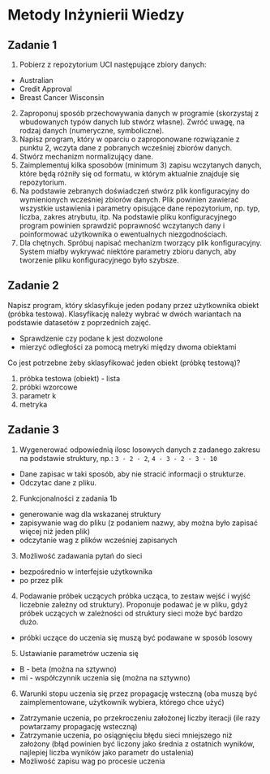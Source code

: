# Metody Inżynierii Wiedzy

## Zadanie 1

1. Pobierz z repozytorium UCI następujące zbiory danych:
  * Australian
  * Credit Approval
  * Breast Cancer Wisconsin
2. Zaproponuj sposób przechowywania danych w programie (skorzystaj z wbudowanych typów danych lub stwórz własne). Zwróć uwagę, na rodzaj danych (numeryczne, symboliczne).
3. Napisz program, który w oparciu o zaproponowane rozwiązanie z punktu 2, wczyta dane z pobranych wcześniej zbiorów danych.
4. Stwórz mechanizm normalizujący dane.
5. Zaimplementuj kilka sposobów (minimum 3) zapisu wczytanych danych, które będą różniły się od formatu, w którym aktualnie znajduje się repozytorium.
6. Na podstawie zebranych doświadczeń stwórz plik konfiguracyjny do wymienionych wcześniej zbiorów danych. Plik powinien zawierać wszystkie ustawienia i parametry opisujące dane repozytorium, np. typ, liczba, zakres atrybutu, itp. Na podstawie pliku konfiguracyjnego program powinien sprawdzić poprawność wczytanych dany i poinformować użytkownika o ewentualnych  niezgodnościach.
7. Dla chętnych. Spróbuj napisać mechanizm tworzący plik konfiguracyjny. System miałby wykrywać niektóre parametry zbioru danych, aby tworzenie pliku konfiguracyjnego było szybsze.

## Zadanie 2

Napisz program, który sklasyfikuje jeden podany przez użytkownika obiekt (próbka testowa). Klasyfikację należy wybrać w dwóch wariantach na podstawie datasetów z poprzednich zajęć.
* Sprawdzenie czy podane k jest dozwolone
* mierzyć odległości za pomocą metryki między dwoma obiektami

Co jest potrzebne żeby sklasyfikować jeden obiekt (próbkę testową)?
1. próbka testowa (obiekt) - lista
3. próbki wzorcowe
4. parametr k
5. metryka

## Zadanie 3

1. Wygenerować odpowiednią ilosc losowych danych z zadanego zakresu na podstawie struktury, np.: `3 - 2 - 2`, `4 - 3 - 2 - 3 - 10`
  * Dane zapisac w taki sposób, aby nie stracić informacji o strukturze.
  * Odczytac dane z pliku.
2. Funkcjonalności z zadania 1b
  * generowanie wag dla wskazanej struktury
  * zapisywanie wag do pliku (z podaniem nazwy, aby można było zapisać więcej niż jeden plik)
  * odczytanie wag z plików wcześniej zapisanych
3. Możliwość zadawania pytań do sieci
  * bezpośrednio w interfejsie użytkownika
  * po przez plik
4. Podawanie próbek uczących próbka ucząca, to zestaw wejść i wyjść liczebnie zależny od struktury). Proponuje podawać je w pliku, gdyż próbek uczących w zależności od struktury sieci może być bardzo dużo.
  * próbki uczące do uczenia się muszą być podawane w sposób losowy
5. Ustawianie parametrów uczenia się
  * B - beta (można na sztywno)
  * mi - współczynnik uczenia się (można na sztywno)
6. Warunki stopu uczenia się przez propagację wsteczną (oba muszą być zaimplementowane, użytkownik wybiera, którego chce użyć)
  * Zatrzymanie uczenia, po przekroczeniu założonej liczby iteracji (ile razy powtarzamy propagację wsteczną)
  * Zatrzymanie uczenia, po osiągnięciu błędu sieci mniejszego niż założony (błąd powinien być liczony jako średnia z ostatnich wyników, najlepiej liczba wyników jako parametr do ustalenia)
  * Możliwość zapisu wag po procesie uczenia
